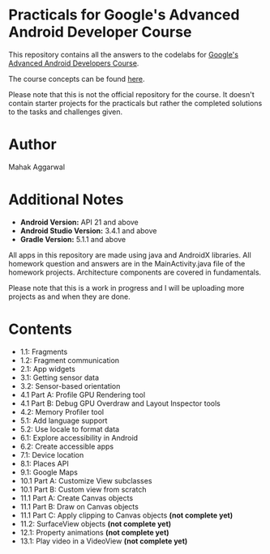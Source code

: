# Practicals for Google's Advanced Android Developer Course
This repository contains all the answers to the codelabs for [Google's Advanced Android Developers Course](https://developer.android.com/courses/advanced-training/toc).

The course concepts can be found [here](https://google-developer-training.github.io/android-developer-advanced-course-concepts/).

Please note that this is not the official repository for the course. It doesn't contain starter projects for the practicals but rather the completed solutions to the tasks and challenges given.

# Author
Mahak Aggarwal

# Additional Notes
* __Android Version:__ API 21 and above
* __Android Studio Version:__ 3.4.1 and above
* __Gradle Version:__ 5.1.1 and above

All apps in this repository are made using java and AndroidX libraries. 
All homework question and answers are in the MainActivity.java file of the homework projects. Architecture components are covered in fundamentals.

Please note that this is a work in progress and I will be uploading more projects as and when they are done.

# Contents
* 1.1: Fragments
* 1.2: Fragment communication
* 2.1: App widgets
* 3.1: Getting sensor data
* 3.2: Sensor-based orientation
* 4.1 Part A: Profile GPU Rendering tool
* 4.1 Part B: Debug GPU Overdraw and Layout Inspector tools 
* 4.2: Memory Profiler tool
* 5.1: Add language support
* 5.2: Use locale to format data
* 6.1: Explore accessibility in Android
* 6.2: Create accessible apps
* 7.1: Device location
* 8.1: Places API
* 9.1: Google Maps
* 10.1 Part A: Customize View subclasses
* 10.1 Part B: Custom view from scratch
* 11.1 Part A: Create Canvas objects
* 11.1 Part B: Draw on Canvas objects
* 11.1 Part C: Apply clipping to Canvas objects __(not complete yet)__
* 11.2: SurfaceView objects __(not complete yet)__
* 12.1: Property animations __(not complete yet)__
* 13.1: Play video in a VideoView __(not complete yet)__
